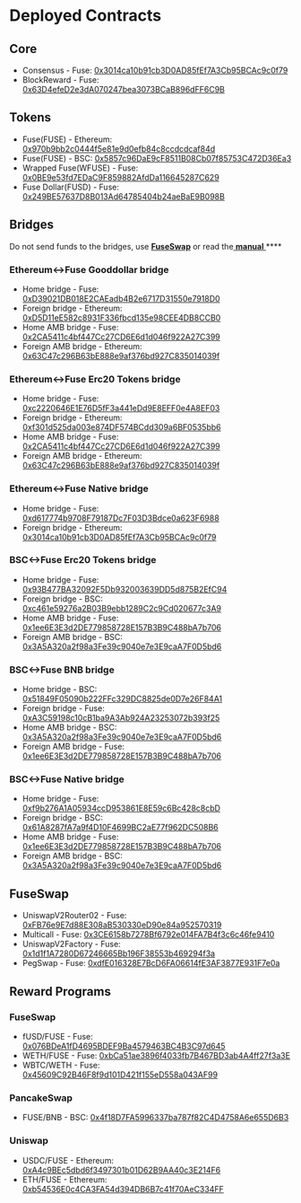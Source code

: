 # Deployed Contracts

## Core

* Consensus - Fuse: [0x3014ca10b91cb3D0AD85fEf7A3Cb95BCAc9c0f79](https://explorer.fuse.io/address/0x3014ca10b91cb3D0AD85fEf7A3Cb95BCAc9c0f79) 
* BlockReward - Fuse: [0x63D4efeD2e3dA070247bea3073BCaB896dFF6C9B](https://explorer.fuse.io/address/0x63D4efeD2e3dA070247bea3073BCaB896dFF6C9B)

## Tokens

* Fuse\(FUSE\) - Ethereum: [0x970b9bb2c0444f5e81e9d0efb84c8ccdcdcaf84d](https://etherscan.io/token/0x970b9bb2c0444f5e81e9d0efb84c8ccdcdcaf84d)
* Fuse\(FUSE\) - BSC: [0x5857c96DaE9cF8511B08Cb07f85753C472D36Ea3](https://bscscan.com/token/0x5857c96dae9cf8511b08cb07f85753c472d36ea3)
* Wrapped Fuse\(WFUSE\) - Fuse: [0x0BE9e53fd7EDaC9F859882AfdDa116645287C629](https://explorer.fuse.io/address/0x0BE9e53fd7EDaC9F859882AfdDa116645287C629)
* Fuse Dollar\(FUSD\) - Fuse: [0x249BE57637D8B013Ad64785404b24aeBaE9B098B](https://explorer.fuse.io/address/0x249BE57637D8B013Ad64785404b24aeBaE9B098B)

## Bridges

Do not send funds to the bridges, use [**FuseSwap**](https://fuseswap.com) or read the[ **manual** ](https://app.gitbook.com/@fuse-1/s/fuse-dev-docs/bridges/bridges)\*\*\*\*

### Ethereum&lt;-&gt;Fuse Gooddollar bridge

* Home bridge - Fuse: [0xD39021DB018E2CAEadb4B2e6717D31550e7918D0](https://explorer.fuse.io/address/0xD39021DB018E2CAEadb4B2e6717D31550e7918D0/transactions)
* Foreign bridge - Ethereum: [0xD5D11eE582c8931F336fbcd135e98CEE4DB8CCB0](https://etherscan.io/address/0xD5D11eE582c8931F336fbcd135e98CEE4DB8CCB0)
* Home AMB bridge - Fuse: [0x2CA5411c4bf447Cc27CD6E6d1d046f922A27C399](https://explorer.fuse.io/address/0x2CA5411c4bf447Cc27CD6E6d1d046f922A27C399/transactions)
* Foreign AMB bridge - Ethereum: [0x63C47c296B63bE888e9af376bd927C835014039f](https://etherscan.io/address/0x63C47c296B63bE888e9af376bd927C835014039f)

### Ethereum&lt;-&gt;Fuse Erc20 Tokens bridge

* Home bridge - Fuse: [0xc2220646E1E76D5fF3a441eDd9E8EFF0e4A8EF03](https://explorer.fuse.io/address/0xc2220646E1E76D5fF3a441eDd9E8EFF0e4A8EF03)
* Foreign bridge - Ethereum: [0xf301d525da003e874DF574BCdd309a6BF0535bb6](https://etherscan.io/address/0xf301d525da003e874DF574BCdd309a6BF0535bb6)
* Home AMB bridge - Fuse: [0x2CA5411c4bf447Cc27CD6E6d1d046f922A27C399](https://explorer.fuse.io/address/0x2CA5411c4bf447Cc27CD6E6d1d046f922A27C399/transactions)
* Foreign AMB bridge - Ethereum: [0x63C47c296B63bE888e9af376bd927C835014039f](https://etherscan.io/address/0x63C47c296B63bE888e9af376bd927C835014039f)

### Ethereum&lt;-&gt;Fuse Native bridge

* Home bridge - Fuse: [0xd617774b9708F79187Dc7F03D3Bdce0a623F6988](https://explorer.fuse.io/address/0xd617774b9708F79187Dc7F03D3Bdce0a623F6988/transactions)
* Foreign bridge - Ethereum: [0x3014ca10b91cb3D0AD85fEf7A3Cb95BCAc9c0f79](https://etherscan.io/address/0x3014ca10b91cb3D0AD85fEf7A3Cb95BCAc9c0f79)

### BSC&lt;-&gt;Fuse Erc20 Tokens bridge

* Home bridge - Fuse: [0x93B477BA32092F5Db932003639DD5d875B2EfC94](https://explorer.fuse.io/address/0x93B477BA32092F5Db932003639DD5d875B2EfC94/transactions)
* Foreign bridge - BSC: [0xc461e59276a2B03B9ebb1289C2c9Cd020677c3A9](https://bscscan.com/address/0xc461e59276a2B03B9ebb1289C2c9Cd020677c3A9)
* Home AMB bridge - Fuse: [0x1ee6E3E3d2DE779858728E157B3B9C488bA7b706](https://explorer.fuse.io/address/0x1ee6E3E3d2DE779858728E157B3B9C488bA7b706/transactions)
* Foreign AMB bridge - BSC: [0x3A5A320a2f98a3Fe39c9040e7e3E9caA7F0D5bd6](https://bscscan.com/address/0x3A5A320a2f98a3Fe39c9040e7e3E9caA7F0D5bd6)

### BSC&lt;-&gt;Fuse BNB bridge

* Home bridge - BSC: [0x51849F05090b222FFc329DC8825de0D7e26F84A1](https://bscscan.com/address/0x51849F05090b222FFc329DC8825de0D7e26F84A1)
* Foreign bridge - Fuse: [0xA3C59198c10cB1ba9A3Ab924A23253072b393f25](https://explorer.fuse.io/address/0xA3C59198c10cB1ba9A3Ab924A23253072b393f25)
* Home AMB bridge - BSC: [0x3A5A320a2f98a3Fe39c9040e7e3E9caA7F0D5bd6](https://bscscan.com/address/0x3A5A320a2f98a3Fe39c9040e7e3E9caA7F0D5bd6)
* Foreign AMB bridge - Fuse: [0x1ee6E3E3d2DE779858728E157B3B9C488bA7b706](https://explorer.fuse.io/address/0x1ee6E3E3d2DE779858728E157B3B9C488bA7b706)

### BSC&lt;-&gt;Fuse Native bridge

* Home bridge - Fuse: [0xf9b276A1A05934ccD953861E8E59c6Bc428c8cbD](https://explorer.fuse.io/address/0xf9b276A1A05934ccD953861E8E59c6Bc428c8cbD/transactions)
* Foreign bridge - BSC: [0x61A8287fA7a9f4D10F4699BC2aE77f962DC508B6](https://bscscan.com/address/0x61A8287fA7a9f4D10F4699BC2aE77f962DC508B6)
* Home AMB bridge - Fuse: [0x1ee6E3E3d2DE779858728E157B3B9C488bA7b706](https://explorer.fuse.io/address/0x1ee6E3E3d2DE779858728E157B3B9C488bA7b706)
* Foreign AMB bridge - BSC: [0x3A5A320a2f98a3Fe39c9040e7e3E9caA7F0D5bd6](https://bscscan.com/address/0x3A5A320a2f98a3Fe39c9040e7e3E9caA7F0D5bd6)

## FuseSwap

* UniswapV2Router02 - Fuse: [0xFB76e9E7d88E308aB530330eD90e84a952570319](https://explorer.fuse.io/address/0xFB76e9E7d88E308aB530330eD90e84a952570319)
* Multicall - Fuse: [0x3CE6158b7278Bf6792e014FA7B4f3c6c46fe9410](https://explorer.fuse.io/address/0x3CE6158b7278Bf6792e014FA7B4f3c6c46fe9410)
* UniswapV2Factory - Fuse: [0x1d1f1A7280D67246665Bb196F38553b469294f3a](https://explorer.fuse.io/address/0x1d1f1A7280D67246665Bb196F38553b469294f3a)
* PegSwap - Fuse: [0xdfE016328E7BcD6FA06614fE3AF3877E931F7e0a](https://explorer.fuse.io/address/0xdfE016328E7BcD6FA06614fE3AF3877E931F7e0a)

## Reward Programs

### FuseSwap

* fUSD/FUSE - Fuse: [0x076BDeA1fD4695BDEF9Ba4579463BC4B3C97d645](https://explorer.fuse.io/address/0x076BDeA1fD4695BDEF9Ba4579463BC4B3C97d645)
* WETH/FUSE - Fuse: [0xbCa51ae3896f4033fb7B467BD3ab4A4ff27f3a3E](https://explorer.fuse.io/address/0xbCa51ae3896f4033fb7B467BD3ab4A4ff27f3a3E)
* WBTC/WETH - Fuse: [0x45609C92B46F8f9d101D421f155eD558a043AF99](https://explorer.fuse.io/address/0x45609C92B46F8f9d101D421f155eD558a043AF99)

### PancakeSwap

* FUSE/BNB - BSC: [0x4f18D7FA5996337ba787f82C4D4758A6e655D6B3](https://bscscan.com/address/0x4f18D7FA5996337ba787f82C4D4758A6e655D6B3)

### Uniswap

* USDC/FUSE - Ethereum: [0xA4c9BEc5dbd6f3497301b01D62B9AA40c3E214F6](https://etherscan.io/address/0xA4c9BEc5dbd6f3497301b01D62B9AA40c3E214F6)
* ETH/FUSE - Ethereum: [0xb54536E0c4CA3FA54d394DB6B7c41f70AeC334FF](https://etherscan.io/address/0xb54536E0c4CA3FA54d394DB6B7c41f70AeC334FF)





